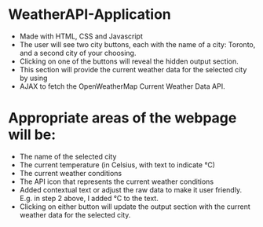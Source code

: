 # WeatherAPI-Application
- Made with HTML, CSS and Javascript
- The user will see two city buttons, each with the name of a city: Toronto, and a second city of your choosing.
- Clicking on one of the buttons will reveal the hidden output section.
- This section will provide the current weather data for the selected city by using 
- AJAX to fetch the OpenWeatherMap Current Weather Data API. 
# Appropriate areas of the webpage will be:
-  The name of the selected city
-  The current temperature (in Celsius, with text to indicate °C)
-  The current weather conditions
-  The API icon that represents the current weather conditions
-  Added contextual text or adjust the raw data to make it user friendly. E.g. in step 2 above, I added °C to the text.
- Clicking on either button will update the output section with the current weather data for the selected city.
